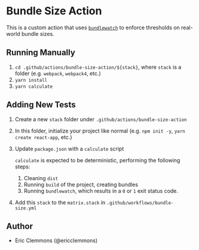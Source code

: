 # Bundle Size Action

This is a custom action that uses [`bundlewatch`](https://bundlewatch.io/) to enforce
thresholds on real-world bundle sizes.

## Running Manually

1. `cd .github/actions/bundle-size-action/${stack}`, where `stack` is a folder (e.g. `webpack`, `webpack4`, etc.)
1. `yarn install`
1. `yarn calculate`

## Adding New Tests

1.  Create a new `stack` folder under `.github/actions/bundle-size-action`
1.  In this folder, initialize your project like normal (e.g. `npm init -y`, `yarn create react-app`, etc.)
1.  Update `package.json` with a `calculate` script

    `calculate` is expected to be deterministic, performing the following steps:

    1.  Cleaning `dist`
    1.  Running `build` of the project, creating bundles
    1.  Running `bundlewatch`, which results in a `0` or `1` exit status code.

1.  Add this `stack` to the `matrix.stack` in `.github/workflows/bundle-size.yml`

## Author

- Eric Clemmons (@ericclemmons)
